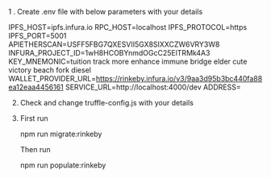 1 . Create .env file with below parameters with your details

IPFS_HOST=ipfs.infura.io
RPC_HOST=localhost
IPFS_PROTOCOL=https
IPFS_PORT=5001
APIETHERSCAN=USFF5FBG7QXESVII5GX8SIXXCZW6VRY3W8
INFURA_PROJECT_ID=1wH8HCOBYnmdOGcC25ElTRMk4A3
KEY_MNEMONIC=tuition track more enhance immune bridge elder cute victory beach fork diesel
WALLET_PROVIDER_URL=https://rinkeby.infura.io/v3/9aa3d95b3bc440fa88ea12eaa4456161
SERVICE_URL=http://localhost:4000/dev
ADDRESS=


2. Check and change truffle-config.js with your details


3. First run

   npm run migrate:rinkeby
   
   Then run
   
   npm run populate:rinkeby
